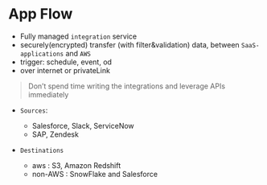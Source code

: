 # App Flow
- Fully managed `integration` service
- securely(encrypted) transfer (with filter&validation) data, between `SaaS-applications` and `AWS`
- trigger: schedule, event, od
- over internet or privateLink

> Don’t spend time writing the integrations and leverage APIs immediately

- `Sources`: 
  - Salesforce, Slack, ServiceNow
  - SAP, Zendesk 
  
- `Destinations` 
  - aws     : S3, Amazon Redshift 
  - non-AWS : SnowFlake and Salesforce